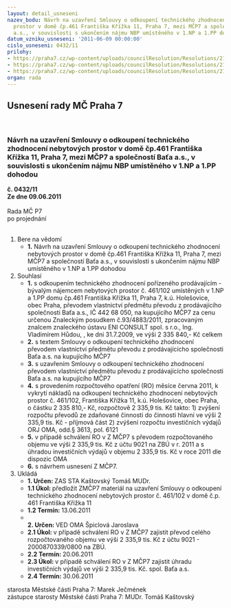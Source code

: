 ```yaml
---
layout: detail_usneseni
nazev_bodu: Návrh na uzavření Smlouvy o odkoupení technického zhodnocení nebytových
  prostor v domě čp.461 Františka Křížka 11, Praha 7, mezi MČP7 a společností Baťa
  a.s., v souvislosti s ukončením nájmu NBP umístěného v 1.NP a 1.PP dohodou
datum_vzniku_usneseni: '2011-06-09 00:00:00'
cislo_usneseni: 0432/11
prilohy:
- https://praha7.cz/wp-content/uploads/councilResolution/Resolutions/21593/29-11-p%c5%99%c3%adl.3_souhlas_m%c4%8d,_sp,_kolaudace.tif
- https://praha7.cz/wp-content/uploads/councilResolution/Resolutions/21593/29-11-p%c5%99%c3%adl._%c4%8d._4_08310-i-ba%c5%a5a-2011-smlouvy-vypo%c5%99%c3%a1d%c3%a1n%c3%ad_tech_zhodnocen%c3%ad_m%c4%8dp7_final.doc
- https://praha7.cz/wp-content/uploads/councilResolution/Resolutions/21593/29-11-n%c3%a1vrh_usnesen%c3%ad_zm%c4%8d.doc
organ: rada
---
```

<div id="ucUsn_pList" class="usn">
	<span><h2>Usnesení rady MČ Praha 7 </h2>
<br></span><div class="standBody">
<span><h3>Návrh na uzavření Smlouvy o odkoupení technického zhodnocení nebytových prostor v domě čp.461 Františka Křížka 11, Praha 7, mezi MČP7 a společností Baťa a.s., v souvislosti s ukončením nájmu NBP umístěného v 1.NP a 1.PP dohodou</h3></span><div class="center">
		<strong>č. 0432/11</strong><br>
	</div>
<div class="center">
		<strong>Ze dne 09.06.2011</strong><br><br>
	</div>Rada MČ P7<br> po projednání<br><br><ol>
<li>Bere na vědomí<ul><li>
<strong>1.</strong> Návrh na uzavření Smlouvy o odkoupení technického zhodnocení nebytových prostor v domě čp.461 Františka Křížka 11, Praha 7, mezi MČP7 a společností Baťa a.s., v souvislosti s ukončením nájmu NBP umístěného v 1.NP a 1.PP dohodou</li></ul>
</li>
<li>Souhlasí<ul>
<li>
<strong>1.</strong> s odkoupením technického zhodnocení pořízeného prodávajícím  - bývalým nájemcem nebytových prostor č. 461/102 umístěných v 1.NP a 1.PP domu čp.461 Františka Křížka 11, Praha 7,  k.ú. Holešovice, obec Praha,  převodem vlastnictví předmětu převodu z prodávajícího společnosti Baťa a.s., IČ 442 68 050, na kupujícího MČP7 za cenu určenou Znaleckým posudkem č.93/4883/2011, zpracovaným znalcem znaleckého ústavu ENI CONSULT spol. s r.o., Ing. Vladimírem Hůdou, , ke dni 31.7.2009, ve výši 2 335 840,- Kč celkem   </li>
<li>
<strong>2.</strong> s textem Smlouvy o odkoupení technického zhodnocení převodem vlastnictví předmětu převodu z prodávajícícho společnosti Baťa a.s. na kupujícího MČP7 </li>
<li>
<strong>3.</strong> s uzavřením Smlouvy o odkoupení technického zhodnocení převodem vlastnictví předmětu převodu z prodávajícícho společnosti Baťa a.s. na kupujícího MČP7  </li>
<li>
<strong>4.</strong> s provedením rozpočtového opatření (RO) měsíce června 2011, k vykrytí nákladů na odkoupení technického zhodnocení nebytových prostor č. 461/102, Františka Křížka 11, k.ú. Holešovice, obec Praha, o částku 2 335 810,- Kč, rozpočtově        2 335,9 tis. Kč takto:                                                                                                   1) zvýšení rozpočtu převodů ze zdaňované činnosti do činnosti hlavní ve výši       2 335,9 tis. Kč - příjmová část                                                                                            2) zvýšení rozpočtu investičních výdajů ORJ OMA, odd.§ 3613, pol. 6121</li>
<li>
<strong>5.</strong> v případě schválení RO v Z MČP7 s převodem rozpočtovaného objemu ve výši     2 335,9 tis. Kč z účtu 9021 na ZBÚ v r. 2011 a s úhradou investičních výdajů v objemu 2 335,9 tis. Kč v roce 2011 dle dispozic OMA</li>
<li>
<strong>6.</strong> s návrhem usnesení Z MČP7.</li>
</ul>
</li>
<li>Ukládá<ul>
<li>
<strong>1. Určen: </strong>ZAS STA Kaštovský Tomáš MUDr.</li>
<li>
<strong>1.1 Úkol: </strong>předložit ZMČP7 materiál na uzavření Smlouvy o odkoupení technického zhodnocení nebytových prostor č. 461/102 v domě č.p. 461 Františka Křížka 11 </li>
<li>
<strong>1.2 Termín: </strong>13.06.2011</li>
<li>
<strong><br>2. Určen: </strong>VED OMA Špiclová Jaroslava</li>
<li>
<strong>2.1 Úkol: </strong>v případě schválení RO v Z MČP7 zajistit převod celého rozpočtovaného objemu ve výši 2 335,9 tis. Kč z účtu 9021 - 2000870339/0800 na ZBÚ. </li>
<li>
<strong>2.2 Termín: </strong>20.06.2011</li>
<li>
<strong>2.3 Úkol: </strong>v případě schválení RO v Z MČP7 zajistit úhradu investičních výdajů  ve výši 2 335,9 tis. Kč. spol. Baťa a.s.</li>
<li>
<strong>2.4 Termín: </strong>30.06.2011</li>
</ul>
</li>
</ol>starosta Městské části Praha 7: Marek Ječmének<br>zástupce starosty Městské části Praha 7: MUDr. Tomáš Kaštovský 
</div>
</div>